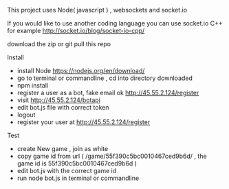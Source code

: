 This project uses Node( javascript ) , websockets and socket.io

If you would like to use another coding language you can use socket.io
C++ for example http://socket.io/blog/socket-io-cpp/

download the zip or git pull this repo

Install
- install Node https://nodejs.org/en/download/
- go to terminal or commandline , cd into directory downloaded
- npm install
- register a user as a bot, fake email ok http://45.55.2.124/register
- visit http://45.55.2.124/botapi
- edit bot.js file with correct token
- logout
- register your user at http://45.55.2.124/register

Test
- create New game , join as white
- copy game id from url ( /game/55f390c5bc0010467ced9b6d/ , the game id is 55f390c5bc0010467ced9b6d )
- edit bot.js with the correct game id
- run node bot.js in terminal or commandline
